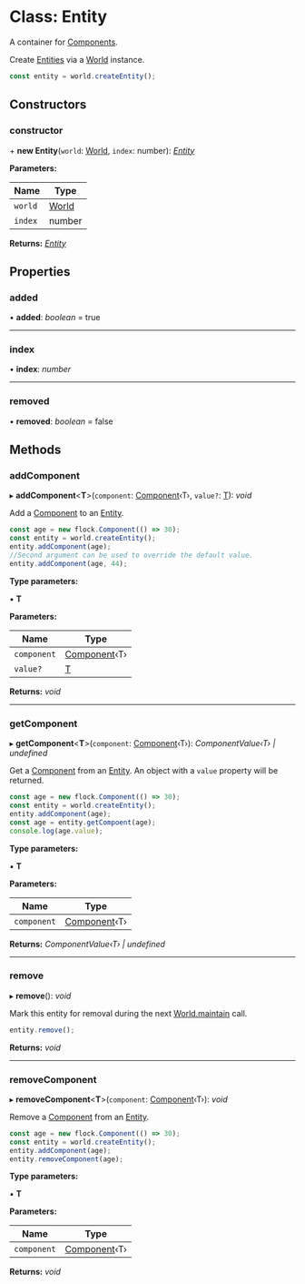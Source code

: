
# Class: Entity

A container for [Components](_index_.component.md).

Create [Entities](_index_.entity.md) via a [World](_index_.world.md) instance.
```ts
const entity = world.createEntity();
```

## Constructors

###  constructor

\+ **new Entity**(`world`: [World](_index_.world.md), `index`: number): *[Entity](_index_.entity.md)*

**Parameters:**

Name | Type |
------ | ------ |
`world` | [World](_index_.world.md) |
`index` | number |

**Returns:** *[Entity](_index_.entity.md)*

## Properties

###  added

• **added**: *boolean* = true

___

###  index

• **index**: *number*

___

###  removed

• **removed**: *boolean* = false

## Methods

###  addComponent

▸ **addComponent**<**T**>(`component`: [Component](_index_.component.md)‹T›, `value?`: [T](undefined)): *void*

Add a [Component](_index_.component.md) to an [Entity](_index_.entity.md).

```ts
const age = new flock.Component(() => 30);
const entity = world.createEntity();
entity.addComponent(age);
//Second argument can be used to override the default value.
entity.addComponent(age, 44);
```

**Type parameters:**

▪ **T**

**Parameters:**

Name | Type |
------ | ------ |
`component` | [Component](_index_.component.md)‹T› |
`value?` | [T](undefined) |

**Returns:** *void*

___

###  getComponent

▸ **getComponent**<**T**>(`component`: [Component](_index_.component.md)‹T›): *ComponentValue‹T› | undefined*

Get a [Component](_index_.component.md) from an [Entity](_index_.entity.md).
An object with a `value` property will be returned.

```ts
const age = new flock.Component(() => 30);
const entity = world.createEntity();
entity.addComponent(age);
const age = entity.getCompoent(age);
console.log(age.value);
```

**Type parameters:**

▪ **T**

**Parameters:**

Name | Type |
------ | ------ |
`component` | [Component](_index_.component.md)‹T› |

**Returns:** *ComponentValue‹T› | undefined*

___

###  remove

▸ **remove**(): *void*

Mark this entity for removal during the next [World.maintain](_index_.world.md#maintain) call.

```ts
entity.remove();
```

**Returns:** *void*

___

###  removeComponent

▸ **removeComponent**<**T**>(`component`: [Component](_index_.component.md)‹T›): *void*

Remove a [Component](_index_.component.md) from an [Entity](_index_.entity.md).

```ts
const age = new flock.Component(() => 30);
const entity = world.createEntity();
entity.addComponent(age);
entity.removeComponent(age);
```

**Type parameters:**

▪ **T**

**Parameters:**

Name | Type |
------ | ------ |
`component` | [Component](_index_.component.md)‹T› |

**Returns:** *void*
